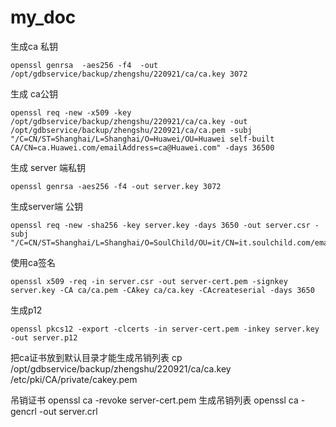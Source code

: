 # my_doc
生成ca 私钥
```
openssl genrsa  -aes256 -f4  -out /opt/gdbservice/backup/zhengshu/220921/ca/ca.key 3072
```
生成 ca公钥
```
openssl req -new -x509 -key /opt/gdbservice/backup/zhengshu/220921/ca/ca.key -out /opt/gdbservice/backup/zhengshu/220921/ca/ca.pem -subj "/C=CN/ST=Shanghai/L=Shanghai/O=Huawei/OU=Huawei self-built CA/CN=ca.Huawei.com/emailAddress=ca@Huawei.com" -days 36500
```
生成 server 端私钥
```
openssl genrsa -aes256 -f4 -out server.key 3072
```
生成server端 公钥
```
openssl req -new -sha256 -key server.key -days 3650 -out server.csr -subj "/C=CN/ST=Shanghai/L=Shanghai/O=SoulChild/OU=it/CN=it.soulchild.com/emailAddress=it@soulchild.com"
```

使用ca签名
```
openssl x509 -req -in server.csr -out server-cert.pem -signkey server.key -CA ca/ca.pem -CAkey ca/ca.key -CAcreateserial -days 3650  
```

生成p12
```
openssl pkcs12 -export -clcerts -in server-cert.pem -inkey server.key -out server.p12
```
把ca证书放到默认目录才能生成吊销列表
cp  /opt/gdbservice/backup/zhengshu/220921/ca/ca.key  /etc/pki/CA/private/cakey.pem



 吊销证书
openssl ca -revoke server-cert.pem
生成吊销列表
openssl ca -gencrl  -out server.crl
